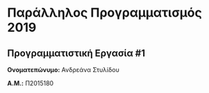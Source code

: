 # Παράλληλος Προγραμματισμός 2019
## Προγραμματιστική Εργασία #1

**Ονοματεπώνυμο:** Ανδρεάνα Στυλίδου

**Α.Μ.:** Π2015180

